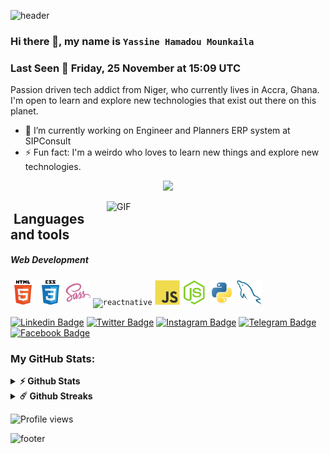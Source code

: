 ![header](https://capsule-render.vercel.app/api?type=wave&color=gradient&height=300&section=header&text=YassDevWorld%20&fontSize=90&animation=fadeIn&fontAlignY=38&desc=Welcome%20to%20my%20world%20of%20endless%20learning%20adventure!&descAlignY=53&descAlign=62)
### Hi there 👋, my name is `Yassine Hamadou Mounkaila`
### Last Seen 👀 Friday, 25 November at 15:09 UTC

Passion driven tech addict from Niger, who currently lives in Accra, Ghana. I'm open to learn and explore new technologies that exist out there on this planet.
- 🔭 I’m currently working on Engineer and Planners ERP system at SIPConsult
- ⚡ Fun fact: I'm a weirdo who loves to learn new things and explore new technologies.

<p align="center">
    <a href="https://github.com/yassine-hamadou/readme-typing-svg"><img src="https://readme-typing-svg.herokuapp.com/?lines=%20The%20more%20you%20know;The%20more%20you%20realize;you%20don't%20know&font=Fira%20Code&center=true&width=440&height=45&color=f75c7e&vCenter=true&size=22">
    </a>
</p>

<img align="right" alt="GIF" src="./programmer.gif" width="350" />

## ️ Languages and tools


##### Web Development
<code><img src="https://raw.githubusercontent.com/devicons/devicon/master/icons/html5/html5-original-wordmark.svg" alt="html5" width="40"/></code>
<code><img src="https://raw.githubusercontent.com/devicons/devicon/master/icons/css3/css3-original-wordmark.svg" alt="css3" width="40"/></code>
<code><img src="https://raw.githubusercontent.com/devicons/devicon/master/icons/sass/sass-original.svg" alt="sass" width="40"/></code>
<code><img src="https://reactnative.dev/img/header_logo.svg" alt="reactnative" width="40"/></code>
<code><img src="https://raw.githubusercontent.com/devicons/devicon/master/icons/javascript/javascript-original.svg" alt="javascript" width="40"/></code>
<code><img src="https://raw.githubusercontent.com/devicons/devicon/master/icons/nodejs/nodejs-original.svg" alt="nodejs" width="40"/></code>
<code><img src="https://raw.githubusercontent.com/devicons/devicon/master/icons/python/python-original.svg" alt="python" width="40"/></code>
<code><img src="https://raw.githubusercontent.com/devicons/devicon/master/icons/mysql/mysql-original.svg" alt="mysql" width="40"/></code>

[![Linkedin Badge](https://img.shields.io/badge/-LinkedIn-0e76a8?style=flat-square&logo=Linkedin&logoColor=white)](https://www.linkedin.com/in/#)
[![Twitter Badge](https://img.shields.io/badge/-Twitter-00acee?style=flat-square&logo=Twitter&logoColor=white)](https://twitter.com/yassine)
[![Instagram Badge](https://img.shields.io/badge/-Instagram-e4405f?style=flat-square&logo=Instagram&logoColor=white)](https://www.instagram.com/yassine/)
[![Telegram Badge](https://img.shields.io/badge/-Telegram-0088cc?style=flat-square&logo=Telegram&logoColor=white)](https://t.me/yassine)
[![Facebook Badge](https://img.shields.io/badge/-Facebook-0088cc?style=flat-square&logo=Facebook&logoColor=white)](https://www.facebook.com/yassinehamadou)


### My GitHub Stats:

<details>
    <summary><b>⚡ Github Stats</b></summary>

    <br />

    [![My Github Stats](https://github-readme-stats.vercel.app/api?username=yassine-hamadou&theme=radical)](https://github.com/yassine-hamadou/github-readme-stats)
</details>

<details>
    <summary><b>☄️ Github Streaks</b></summary>

    <br />

    ![GitHub streak stats](https://github-readme-streak-stats.herokuapp.com/?user=yassine-hamadou&theme=react)
</details>

![Profile views](https://gpvc.arturio.dev/yassine-hamadou)

![footer](https://capsule-render.vercel.app/api?type=wave&color=gradient&height=300&section=footer&descAlignY=51&descAlign=62)
